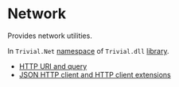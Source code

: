 # Network

Provides network utilities.

In `Trivial.Net` [namespace](./README) of `Trivial.dll` [library](../README).

- [HTTP URI and query](./uri)
- [JSON HTTP client and HTTP client extensions](./http-client)
